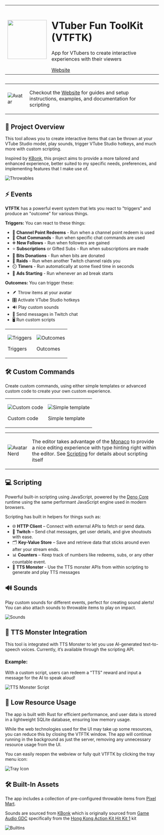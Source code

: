 <table>
<tr>
<td><img src="./app-icon.png" width="128px" height="auto" > 
</td>
<td>
<h1>VTuber Fun ToolKit (VTFTK)</h1>
<p>App for VTubers to create interactive experiences with their viewers</p>
<a href="https://vtftk.pages.dev/" target="_blank">Website</a>
</td>
</tr>
</table>

##

<table>
<tr>
<td>

![Avatar](./docs/avatar/avatar-64x64.png)

</td>
<td>

Checkout the [Website](https://vtftk.pages.dev/) for guides and setup instructions, examples, and documentation for scripting

</td>
</tr>
</table>

## 🎯 Project Overview

This tool allows you to create interactive items that can be thrown at your VTube Studio model, play sounds, trigger VTube Studio hotkeys, and much more with custom scripting. 

Inspired by [KBonk](https://github.com/typeou/karasubonk), this project aims to provide a more tailored and enhanced experience, better suited to my specific needs, preferences, and implementing features that I make use of.

![Throwables](./docs/content/throwables.png)

## ⚡ Events

**VTFTK** has a powerful event system that lets you react to "triggers" and produce an "outcome" for various things.

**Triggers:** You can react to these things:  
- 🎉 **Channel Point Redeems** - Run when a channel point redeem is used
- 💬 **Chat Commands** - Run when specific chat commands are used
- ➕ **New Follows** - Run when followers are gained
- ⭐ **Subscriptions** or Gifted Subs - Run when subscriptions are made
- 💎 **Bits Donations** - Run when bits are donated
- 🚀 **Raids** - Run when another Twitch channel raids you
- ⏲️ **Timers** - Run automatically at some fixed time in seconds
- 📢 **Ads Starting** - Run whenever an ad break starts 

**Outcomes:** You can trigger these:  
- 🪶 Throw items at your avatar  
- 🎛️ Activate VTube Studio hotkeys  
- 🔊 Play custom sounds  
- 💬 Send messages in Twitch chat  
- 🖥️ Run custom scripts 

<table>
<tr>
<td>

![Triggers](./docs/content/event-triggers.png)

Triggers

</td>
<td>

![Outcomes](./docs/content/event-outcomes.png)    

Outcomes

</td>
</tr>
</table>


## 🛠️ Custom Commands

Create custom commands, using either simple templates or advanced 
custom code to create your own custom experience.

<table>
<tr>
<td>

![Custom code](./docs/content/command-code.png)  

Custom code

</td>
<td>

![Simple template](./docs/content/command-template.png)

Simple template

</td>
</tr>
</table>



<table>
<tr>
<td>

![Avatar Nerd](./docs/avatar/avatarNerd-64x64.png) 

</td>
<td>

The editor takes advantage of the [Monaco](https://microsoft.github.io/monaco-editor/) to provide a nice editing experience with type hinting right within the editor. See [Scripting](#scripting) for details about scripting itself

</td>
</tr>
</table>

## 💻 Scripting

Powerful built-in scripting using JavaScript, powered by the [Deno Core](https://github.com/denoland/deno_core) runtime using the same performant JavaScript engine used in modern browsers.

Scripting has built in helpers for things such as:

- 🌐 **HTTP Client** – Connect with external APIs to fetch or send data.
- 🎥 **Twitch** – Send chat messages, get user details, and give shoutouts with ease.
- 🗂️ **Key-Value Store** – Save and retrieve data that sticks around even after your stream ends.
- 📊 **Counters** – Keep track of numbers like redeems, subs, or any other countable event.
- 🤖 **TTS Monster** - Use the TTS monster APIs from within scripting to generate and play TTS messages

## 🔊 Sounds

Play custom sounds for different events, perfect for creating sound alerts! You can also attach sounds to throwable items to play on impact.

![Sounds](./docs/content/sounds.png)

## 🤖 TTS Monster Integration

This tool is integrated with TTS Monster to let you use AI-generated text-to-speech voices. Currently, it’s available through the scripting API.

### Example:
With a custom script, users can redeem a "TTS" reward and input a message for the AI to speak aloud!    

![TTS Monster Script](./docs/content/tts-monster.png)

## 🧠 Low Resource Usage
The app is built with Rust for efficient performance, and user data is stored in a lightweight SQLite database, ensuring low memory usage.

While the web technologies used for the UI may take up some resources, you can reduce this by closing the VTFTK window. The app will continue running in the background as just the server, removing any unnecessary resource usage from the UI.

You can easily reopen the webview or fully quit VTFTK by clicking the tray menu icon: 

![Tray Icon](./docs/tray-icon.png)

## 🛠️ Built-In Assets

The app includes a collection of pre-configured throwable items from [Pixel Mart](https://ghostpixxells.itch.io/pixel-mart).

Sounds are sourced from [KBonk](https://github.com/typeou/karasubonk) which is originally sourced from [Game Audio GDC](https://sonniss.com/gameaudiogdc) specifically from the [Hong Kong Action Kit Hit Kit 1](http://www.sonniss.com/sound-effects/hong-kong-action-kit-hit-kit-1/) kit

![Builtins](./docs/content/throwables.png)
